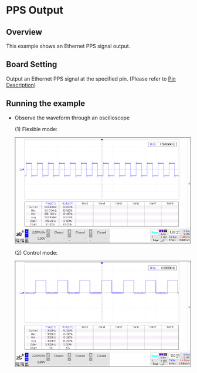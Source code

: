 # PPS Output

## Overview

This example shows an Ethernet PPS signal output.

## Board Setting

Output an Ethernet PPS signal at the specified pin. (Please refer to  [Pin Description](lab_board_resource))

## Running the example

- Observe the waveform through an oscilloscope

  (1) Flexible mode:

  ![](doc/flexible.png)

  (2)  Control mode:

  ![](doc/control.png)

